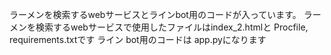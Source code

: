 ラーメンを検索するwebサービスとラインbot用のコードが入っています。
ラーメンを検索するwebサービスで使用したファイルはindex_2.htmlと Procfile, requirements.txtです
ライン bot用のコードは app.pyになります
